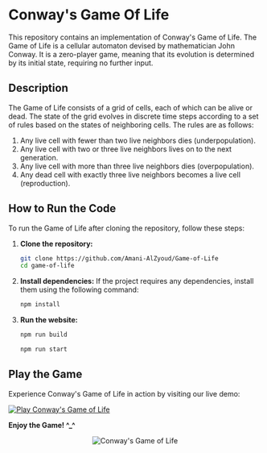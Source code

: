 # Conway's Game Of Life

This repository contains an implementation of Conway's Game of Life. The Game of Life is a cellular automaton devised by mathematician John Conway. It is a zero-player game, meaning that its evolution is determined by its initial state, requiring no further input.

## Description

The Game of Life consists of a grid of cells, each of which can be alive or dead. The state of the grid evolves in discrete time steps according to a set of rules based on the states of neighboring cells. The rules are as follows:
1. Any live cell with fewer than two live neighbors dies (underpopulation).
2. Any live cell with two or three live neighbors lives on to the next generation.
3. Any live cell with more than three live neighbors dies (overpopulation).
4. Any dead cell with exactly three live neighbors becomes a live cell (reproduction).

## How to Run the Code

To run the Game of Life after cloning the repository, follow these steps:

1. **Clone the repository:**
    ```sh
    git clone https://github.com/Amani-AlZyoud/Game-of-Life
    cd game-of-life
    ```

2. **Install dependencies:**
    If the project requires any dependencies, install them using the following command:
    ```sh
    npm install
    ```

3. **Run the website:**
    ```sh
    npm run build
    ```
   ```sh
   npm run start
    ```



## Play the Game

Experience Conway's Game of Life in action by visiting our live demo:

[![Play Conway's Game of Life](https://img.shields.io/badge/Play-Conway's_Game_of_Life-brightgreen)](https://con-way-game-of-life.netlify.app/)

**Enjoy the Game! ^_^** 


<p align="center">
    <img src="https://upload.wikimedia.org/wikipedia/commons/2/2c/Conway%27s_firework.gif" alt="Conway's Game of Life">
</p>

